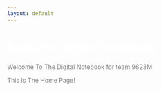 ```yaml
---
layout: default
---
```


<h1> <span style="color:white">Menace Digital Notebook</span> </h1>
<span style="color:grey">
<p> Welcome To The Digital Notebook for team 9623M 
<p> This Is The Home Page!
</span>
